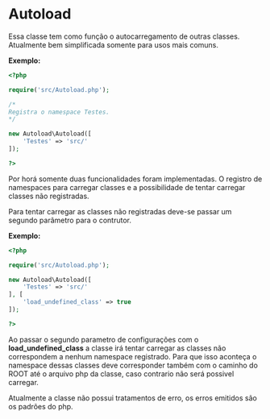 # Autoload

Essa classe tem como função o autocarregamento de outras classes.
Atualmente bem simplificada somente para usos mais comuns.

**Exemplo:**
```php
<?php

require('src/Autoload.php');

/*
Registra o namespace Testes.
*/

new Autoload\Autoload([
    'Testes' => 'src/'
]);

?>
```

Por horá somente duas funcionalidades foram implementadas. O registro de namespaces para carregar classes e a possibilidade de tentar carregar classes não registradas.

Para tentar carregar as classes não registradas deve-se passar um segundo parâmetro para o contrutor.

**Exemplo:**
```php
<?php

require('src/Autoload.php');

new Autoload\Autoload([
    'Testes' => 'src/'
], [
    'load_undefined_class' => true
]);

?>
```

Ao passar o segundo parametro de configurações com o **load_undefined_class** a classe irá tentar carregar as classes não correspondem a nenhum namespace registrado. Para que isso aconteça o namespace dessas classes deve corresponder também com o caminho do ROOT até o arquivo php da classe, caso contrario não será possivel carregar.

Atualmente a classe não possui tratamentos de erro, os erros emitidos são os padrões do php.
